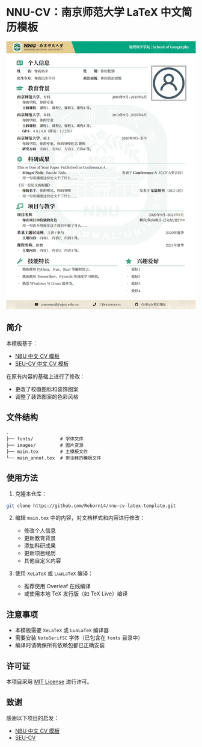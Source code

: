 # NNU-CV：南京师范大学 LaTeX 中文简历模板

![简历预览](./images/preview.png)

## 简介

本模板基于：

- [NBU 中文 CV 模板](https://www.overleaf.com/latex/templates/nbu-zhu-bo-da-xue-latex-zhong-wen-jian-li-mo-ban/rwxqrsptnxtq)
- [SEU-CV 中文 CV 模板](https://github.com/Exception0x0194/SEU-CV)

在原有内容的基础上进行了修改：

- 更改了校徽图标和装饰图案
- 调整了装饰图案的色彩风格

## 文件结构

```
.
├── fonts/          # 字体文件
├── images/         # 图片资源
├── main.tex        # 主模板文件
└── main_annot.tex  # 带注释的模板文件
```

## 使用方法

1. 克隆本仓库：
```bash
git clone https://github.com/Reborn14/nnu-cv-latex-template.git
```

2. 编辑 `main.tex` 中的内容，对文档样式和内容进行修改：
   - 修改个人信息
   - 更新教育背景
   - 添加科研成果
   - 更新项目经历
   - 其他自定义内容

3. 使用 `XeLaTeX` 或 `LuaLaTeX` 编译：
   - 推荐使用 Overleaf 在线编译
   - 或使用本地 TeX 发行版（如 TeX Live）编译

## 注意事项

- 本模板需要 `XeLaTeX` 或 `LuaLaTeX` 编译器
- 需要安装 `NotoSerifSC` 字体（已包含在 `fonts` 目录中）
- 编译时请确保所有依赖包都已正确安装

## 许可证

本项目采用 [MIT License](LICENSE) 进行许可。

## 致谢

感谢以下项目的启发：
- [NBU 中文 CV 模板](https://www.overleaf.com/latex/templates/nbu-zhu-bo-da-xue-latex-zhong-wen-jian-li-mo-ban/rwxqrsptnxtq)
- [SEU-CV](https://github.com/Exception0x0194/SEU-CV) 